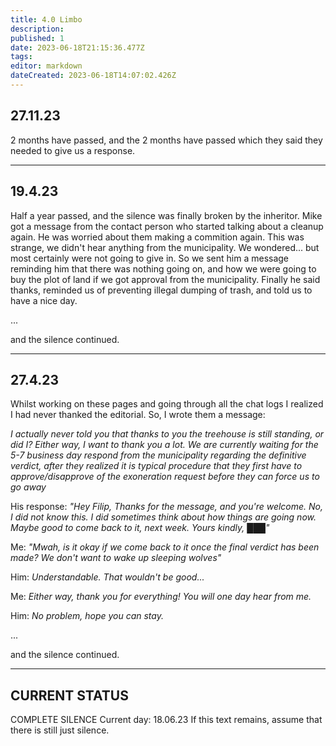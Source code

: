 ```yaml
---
title: 4.0 Limbo
description: 
published: 1
date: 2023-06-18T21:15:36.477Z
tags: 
editor: markdown
dateCreated: 2023-06-18T14:07:02.426Z
---
```


## 27.11.23

2 months have passed, and the 2 months have passed which they said they needed to give us a response.

---

## 19.4.23

Half a year passed, and the silence was finally broken by the inheritor. Mike got a message from the contact person who started talking about a cleanup again. 
He was worried about them making a commition again.
This was strange, we didn't hear anything from the municipality. We wondered... but most certainly were not going to give in.
So we sent him a message reminding him that there was nothing going on, and how we were going to buy the plot of land if we got approval from the municipality.
Finally he said thanks, reminded us of preventing illegal dumping of trash, and told us to have a nice day.

...

and the silence continued.

---

## 27.4.23

Whilst working on these pages and going through all the chat logs I realized I had never thanked the editorial. So, I wrote them a message:

*I actually never told you that thanks to you the treehouse is still standing, or did I?
Either way, I want to thank you a lot.
We are currently waiting for the 5-7 business day respond from the municipality regarding the definitive verdict, after they realized it is typical procedure that they first have to approve/disapprove of the exoneration request before they can force us to go away*

His response:
*"Hey Filip,
Thanks for the message, and you're welcome.
No, I did not know this.
I did sometimes think about how things are going now.
Maybe good to come back to it, next week.
Yours kindly,
███"*

Me:
*"Mwah, is it okay if we come back to it once the final verdict has been made?
We don't want to wake up sleeping wolves"*

Him:
*Understandable.
That wouldn't be good...*

Me:
*Either way, thank you for everything! You will one day hear from me.*

Him:
*No problem, hope you can stay.*


...

and the silence continued.

---

## CURRENT STATUS

COMPLETE SILENCE
Current day: 18.06.23
If this text remains, assume that there is still just silence.
